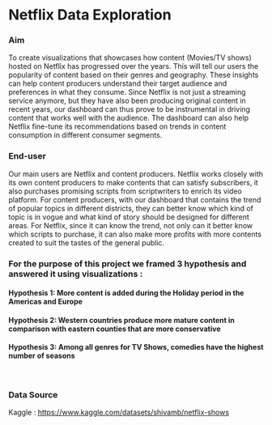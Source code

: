 # Netflix Data Exploration

<h3>Aim </h3>
To create visualizations that showcases how content (Movies/TV shows) hosted on Netflix has
progressed over the years. This will tell our users the popularity of content based on their genres and
geography. These insights can help content producers understand their target audience and preferences in
what they consume. Since Netflix is not just a streaming service anymore, but they have also been
producing original content in recent years, our dashboard can thus prove to be instrumental in driving
content that works well with the audience. The dashboard can also help Netflix fine-tune its
recommendations based on trends in content consumption in different consumer segments.
</br>

<h3>End-user</h3>
Our main users are Netflix and content producers.
Netflix works closely with its own content producers to make contents that can satisfy subscribers, it also
purchases promising scripts from scriptwriters to enrich its video platform. For content producers, with
our dashboard that contains the trend of popular topics in different districts, they can better know which
kind of topic is in vogue and what kind of story should be designed for different areas. For Netflix, since
it can know the trend, not only can it better know which scripts to purchase, it can also make more profits
with more contents created to suit the tastes of the general public.
</br>

<h3>For the purpose of this project we framed 3 hypothesis and answered it using visualizations :</h3>
<h4>Hypothesis 1: More content is added during the Holiday period in the Americas and Europe</h4>
<h4>Hypothesis 2: Western countries produce more mature content in comparison with eastern counties that are more conservative</h4>
<h4>Hypothesis 3: Among all genres for TV Shows, comedies have the highest number of seasons</h4>
</br>

<h3>Data Source</h3>
Kaggle : <a target="_blank" rel="noopener noreferrer" href="https://www.kaggle.com/datasets/shivamb/netflix-shows">https://www.kaggle.com/datasets/shivamb/netflix-shows</a>

